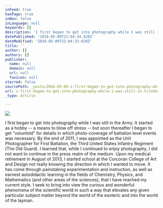 ```yaml
---
inFeed: true
hasPage: true
inNav: false
inLanguage: null
keywords: []
description: 'I first began to get into photography while I was still in the Army. It started as a hobby – a means to blow off stress – but soon thereafter I began to get “voluntold” for details in which photo-coverage of battalion level events was necessary. By the end of 2011, I was appointed as the Unit Photographer for First Battalion, the Third United States Infantry Regiment (The Old Guard). I learned that, while I continued to enjoy photography, I did not want to continue in the press realm of the medium. Upon my medical retirement in August of 2013, I started school at the Corcoran College of Art and Design not really knowing the direction in which I wanted to move. It has come through painstaking experimentation and instruction, as well as earnest autodidactic learning in the fields of Chemistry, Physics, and Mathematics (and other areas of the sciences), that I have reached my current style. I seek to bring into view the curious and wonderful phenomena of the scientific world in such a way that elevates any given particular subject matter beyond the world of the esoteric and into the world of the layman.'
datePublished: '2016-05-09T22:04:34.428Z'
dateModified: '2016-05-09T22:04:33.620Z'
title: ''
author: []
authors: []
publisher:
  name: null
  domain: null
  url: null
  favicon: null
starred: false
sourcePath: _posts/2016-05-09-i-first-began-to-get-into-photography-while-i-was-still-in-t.md
url: i-first-began-to-get-into-photography-while-i-was-still-in-t/index.html
_type: Article

---
```

![](https://the-grid-user-content.s3-us-west-2.amazonaws.com/bee16e64-5355-47bf-9599-f8ff1ca05108.jpg)

I first began to get into photography while I was still in the Army. It started as a hobby -- a means to blow off stress -- but soon thereafter I began to get "voluntold" for details in which photo-coverage of battalion level events was necessary. By the end of 2011, I was appointed as the Unit Photographer for First Battalion, the Third United States Infantry Regiment (The Old Guard). I learned that, while I continued to enjoy photography, I did not want to continue in the press realm of the medium. Upon my medical retirement in August of 2013, I started school at the Corcoran College of Art and Design not really knowing the direction in which I wanted to move. It has come through painstaking experimentation and instruction, as well as earnest autodidactic learning in the fields of Chemistry, Physics, and Mathematics (and other areas of the sciences), that I have reached my current style. I seek to bring into view the curious and wonderful phenomena of the scientific world in such a way that elevates any given particular subject matter beyond the world of the esoteric and into the world of the layman.